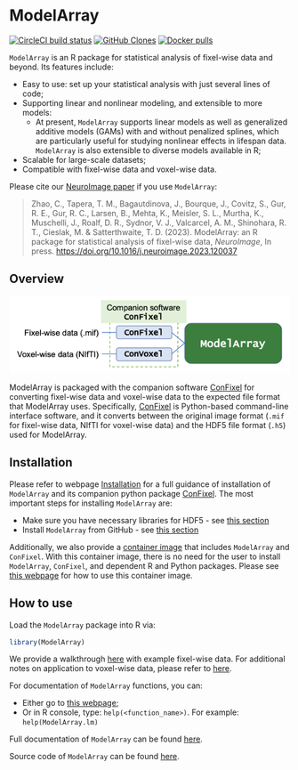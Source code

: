 
<!-- TODO README.md is generated from README.Rmd. Please edit that file -->

# ModelArray

<!-- badges: start -->

[![CircleCI build
status](https://circleci.com/gh/PennLINC/ModelArray.svg?style=svg)](https://circleci.com/gh/PennLINC/ModelArray)
[![GitHub
Clones](https://img.shields.io/badge/dynamic/json?color=success&label=Clone&query=count&url=https://gist.githubusercontent.com/zhao-cy/374b45552335a37d6bd613359eb9bf67/raw/clone.json&logo=github)](https://github.com/MShawon/github-clone-count-badge)
[![Docker
pulls](https://img.shields.io/docker/pulls/pennlinc/modelarray_confixel.svg)](https://hub.docker.com/r/pennlinc/modelarray_confixel)
<!-- badges: end -->

`ModelArray` is an R package for statistical analysis of fixel-wise data
and beyond. Its features include:

- Easy to use: set up your statistical analysis with just several lines
  of code;
- Supporting linear and nonlinear modeling, and extensible to more
  models:
  - At present, `ModelArray` supports linear models as well as
    generalized additive models (GAMs) with and without penalized
    splines, which are particularly useful for studying nonlinear
    effects in lifespan data. `ModelArray` is also extensible to diverse
    models available in R;
- Scalable for large-scale datasets;
- Compatible with fixel-wise data and voxel-wise data.

Please cite our [NeuroImage
paper](https://doi.org/10.1016/j.neuroimage.2023.120037) if you use
`ModelArray`:

> Zhao, C., Tapera, T. M., Bagautdinova, J., Bourque, J., Covitz, S.,
> Gur, R. E., Gur, R. C., Larsen, B., Mehta, K., Meisler, S. L., Murtha,
> K., Muschelli, J., Roalf, D. R., Sydnor, V. J., Valcarcel, A. M.,
> Shinohara, R. T., Cieslak, M. & Satterthwaite, T. D. (2023).
> ModelArray: an R package for statistical analysis of fixel-wise data,
> *NeuroImage*, In press.
> <https://doi.org/10.1016/j.neuroimage.2023.120037>

## Overview

<center>

![Overview](vignettes/overview_structure.png)

</center>

ModelArray is packaged with the companion software
[ConFixel](https://github.com/PennLINC/ConFixel) for converting
fixel-wise data and voxel-wise data to the expected file format that
ModelArray uses. Specifically,
[ConFixel](https://github.com/PennLINC/ConFixel) is Python-based
command-line interface software, and it converts between the original
image format (`.mif` for fixel-wise data, NIfTI for voxel-wise data) and
the HDF5 file format (`.h5`) used for ModelArray.

<!-- if there is any changes in this overview section, please also update ConFixel's frontpage! -->

## Installation

Please refer to webpage
[Installation](https://pennlinc.github.io/ModelArray/articles/installations.html)
for a full guidance of installation of `ModelArray` and its companion
python package [ConFixel](https://github.com/PennLINC/ConFixel). The
most important steps for installing `ModelArray` are:

- Make sure you have necessary libraries for HDF5 - see [this
  section](https://pennlinc.github.io/ModelArray/articles/installations.html#install-hdf5-libraries-in-the-system)
- Install `ModelArray` from GitHub - see [this
  section](https://pennlinc.github.io/ModelArray/articles/installations.html#install-modelarray-r-package-from-github)

Additionally, we also provide a [container
image](https://hub.docker.com/r/pennlinc/modelarray_confixel) that
includes `ModelArray` and `ConFixel`. With this container image, there
is no need for the user to install `ModelArray`, `ConFixel`, and
dependent R and Python packages. Please see [this
webpage](https://pennlinc.github.io/ModelArray/articles/container.html)
for how to use this container image.

<!-- check above links work, esp those with section titles!!! -->

## How to use

Load the `ModelArray` package into R via:

``` r
library(ModelArray)
```

We provide a walkthrough
[here](https://pennlinc.github.io/ModelArray/articles/walkthrough.html)
with example fixel-wise data. For additional notes on application to
voxel-wise data, please refer to
[here](https://pennlinc.github.io/ModelArray/articles/voxel-wise_data.html).

For documentation of `ModelArray` functions, you can:

- Either go to [this
  webpage](https://pennlinc.github.io/ModelArray/reference/index.html);
- Or in R console, type: `help(<function_name>)`. For example:
  `help(ModelArray.lm)`

Full documentation of `ModelArray` can be found
[here](https://pennlinc.github.io/ModelArray/).

Source code of `ModelArray` can be found
[here](https://github.com/PennLINC/ModelArray).
